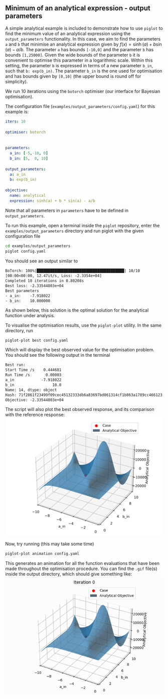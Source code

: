 ## Minimum of an analytical expression - output parameters

A simple analytical example is included to demonstrate how to use `piglot` to find the minimum value of an analytical expression using the `output_parameters` functionality.
In this case, we aim to find the parameters `a` and `b` that minimise an analytical expression given by $f(x) = \sinh(a) + b\sin(a) - a/b$. The parameter `a` has bounds `[-10,0]` and the parameter `b` has bounds `[1,25000]`. Given the wide bounds of the parameter `b` it is convenient to optimise this parameter in a logarithmic scale. 
Within this setting, the parameter `b` is expressed in terms of a new parameter `b_in`, such that ```b: exp(b_in)```. The parameter `b_in` is the one used for optimisation and has bounds given by `[0,10]` (the upper bound is round off for simplicity). 
 

We run 10 iterations using the `botorch` optimiser (our interface for Bayesian optimisation).

The configuration file (`examples/output_parameters/config.yaml`) for this example is:
```yaml
iters: 10

optimiser: botorch


parameters:
  a_in: [-5,-10, 0]
  b_in: [5,  0, 10]

output_parameters:
  a: a_in
  b: exp(b_in)

objective:
  name: analytical
  expression: sinh(a) + b * sin(a) - a/b
```
Note that all parameters in `parameters` have to be defined in `output_parameters`.


To run this example, open a terminal inside the `piglot` repository, enter the `examples/output_parameters` directory and run piglot with the given configuration file
```bash
cd examples/output_parameters
piglot config.yaml
```
You should see an output similar to
```
BoTorch: 100%|███████████████████████████████████████| 10/10 [00:00<00:00, 12.47it/s, Loss: -2.3354e+04]
Completed 10 iterations in 0.80208s
Best loss: -2.33544803e+04
Best parameters
- a_in:    -7.918022
- b_in:    10.000000
```
As shown below, this solution is the optimal solution for the analytical function under analysis. 

To visualise the optimisation results, use the `piglot-plot` utility.
In the same directory, run
```bash
piglot-plot best config.yaml
```
Which will display the best observed value for the optimisation problem.
You should see the following output in the terminal
```
Best run:
Start Time /s    0.444681
Run Time /s       0.00003
a_in            -7.918022
b_in                 10.0
Name: 14, dtype: object
Hash: 71f2861f23499f09cec45132333db6a83697bd061314cf1b863a1789cc466123
Objective: -2.33544803e+04
```
The script will also plot the best observed response, and its comparison with the reference response: 
![Best case plot](../../docs/source/output_parameters/best.svg)

Now, try running (this may take some time)
```bash
piglot-plot animation config.yaml
```
This generates an animation for all the function evaluations that have been made throughout the optimisation procedure.
You can find the `.gif` file(s) inside the output directory, which should give something like:
![Best case plot](../../docs/source/output_parameters/animation.gif)

